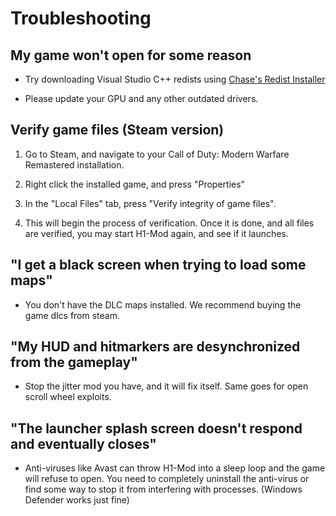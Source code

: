 # Troubleshooting

## My game won't open for some reason

- Try downloading Visual Studio C++ redists using [Chase's Redist Installer](https://chse.dev/redists)

- Please update your GPU and any other outdated drivers.

## Verify game files (Steam version)

1. Go to Steam, and navigate to your Call of Duty: Modern Warfare Remastered installation.

2. Right click the installed game, and press "Properties"

3. In the "Local Files" tab, press "Verify integrity of game files". 

4. This will begin the process of verification. Once it is done, and all files are verified, you may start H1-Mod again, and see if it launches.

## "I get a black screen when trying to load some maps"

- You don't have the DLC maps installed. We recommend buying the game dlcs from steam.

## "My HUD and hitmarkers are desynchronized from the gameplay"

- Stop the jitter mod you have, and it will fix itself. Same goes for open scroll wheel exploits.

## "The launcher splash screen doesn't respond and eventually closes"

- Anti-viruses like Avast can throw H1-Mod into a sleep loop and the game will refuse to open. You need to completely uninstall the anti-virus or find some way to stop it from interfering with processes. (Windows Defender works just fine)
